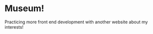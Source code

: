 <div style="font-align:center;">
<h1>Museum!</h1>
</div>
Practicing more front end development with another website about my interests!
